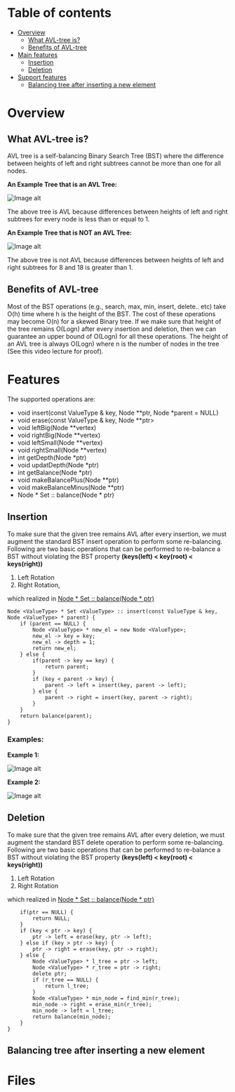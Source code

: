 # Table of contents
- [Overview](#overview)
  - [What AVL-tree is?](#intro)
  - [Benefits of AVL-tree](#benefits)
- [Main features](#features)
  - [Insertion](#insert)
  - [Deletion](#delete)
- [Support features](#support)
  - [Balancing tree after inserting a new element](#balance)
  

# Overview <a name="overview"></a>

## What AVL-tree is? <a name="intro"></a>
AVL tree is a self-balancing Binary Search Tree (BST) where the difference between heights of left and right subtrees cannot be more than one for all nodes.

**An Example Tree that is an AVL Tree:**

![Image alt](https://github.com/zhgulden/set/raw/master/pictures/AVL-Tree1.jpg)

The above tree is AVL because differences between heights of left and right subtrees for every node is less than or equal to 1.

**An Example Tree that is NOT an AVL Tree:**

![Image alt](https://github.com/zhgulden/set/raw/master/pictures/Not-AVL1.jpg)

The above tree is not AVL because differences between heights of left and right subtrees for 8 and 18 is greater than 1.

## Benefits of AVL-tree <a name="benefits"></a>
Most of the BST operations (e.g., search, max, min, insert, delete.. etc) take O(h) time where h is the height of the BST. The cost of these operations may become O(n) for a skewed Binary tree. If we make sure that height of the tree remains O(Logn) after every insertion and deletion, then we can guarantee an upper bound of O(Logn) for all these operations. The height of an AVL tree is always O(Logn) where n is the number of nodes in the tree (See this video lecture for proof). 

# Features <a name="features"></a>

The supported operations are:

- void insert(const ValueType & key, Node<ValueType> **ptr, Node<ValueType> *parent = NULL)
- void erase(const ValueType & key, Node<ValueType> **ptr>
- void leftBig(Node<ValueType> **vertex)
- void rightBig(Node<ValueType> **vertex)
- void leftSmall(Node<ValueType> **vertex)
- void rightSmall(Node<ValueType> **vertex)
- int getDepth(Node<ValueType> *ptr)
- void updatDepth(Node<ValueType> *ptr)
- int getBalance(Node<ValueType> *ptr)
- void makeBalancePlus(Node<ValueType> **ptr)
- void makeBalanceMinus(Node<ValueType> **ptr)
- Node <ValueType> * Set <ValueType> :: balance(Node <ValueType> * ptr)
 
## Insertion  <a name="insert"></a>
To make sure that the given tree remains AVL after every insertion, we must augment the standard BST insert operation to perform some re-balancing. Following are two basic operations that can be performed to re-balance a BST without violating the BST property **(keys(left) < key(root) < keys(right))**

1) Left Rotation
2) Right Rotation, 

which realized in [Node <ValueType> * Set <ValueType> :: balance(Node <ValueType> * ptr)](#balance)

```
Node <ValueType> * Set <ValueType> :: insert(const ValueType & key, Node <ValueType> * parent) {
    if (parent == NULL) {
        Node <ValueType> * new_el = new Node <ValueType>;
        new_el -> key = key;
        new_el -> depth = 1;
        return new_el;
    } else {
        if(parent -> key == key) {
            return parent;
        }
        if (key < parent -> key) {
            parent -> left = insert(key, parent -> left);
        } else {
            parent -> right = insert(key, parent -> right);
        }
    }
    return balance(parent);
}
```
### Examples:
**Example 1:**

![Image alt](https://github.com/zhgulden/set/raw/master/pictures/AVL-Insertion1-1.jpg)

**Example 2:**

![Image alt](https://github.com/zhgulden/set/raw/master/pictures/AVL_Insertion_3-1.jpg)

## Deletion  <a name="delete"></a>
To make sure that the given tree remains AVL after every deletion, we must augment the standard BST delete operation to perform some re-balancing. Following are two basic operations that can be performed to re-balance a BST without violating the BST property **(keys(left) < key(root) < keys(right))**

1) Left Rotation
2) Right Rotation

which realized in [Node <ValueType> * Set <ValueType> :: balance(Node <ValueType> * ptr)](#balance)
  
```Node <ValueType> * Set <ValueType> :: erase (const ValueType & key, Node <ValueType> * ptr) {
    if(ptr == NULL) {
        return NULL;
    }
	if (key < ptr -> key) {
		ptr -> left = erase(key, ptr -> left);
    } else if (key > ptr -> key) {
		ptr -> right = erase(key, ptr -> right);	
    } else {
        Node <ValueType> * l_tree = ptr -> left;
		Node <ValueType> * r_tree = ptr -> right;
		delete ptr;
		if (r_tree == NULL) {
		    return l_tree;
        }
		Node <ValueType> * min_node = find_min(r_tree);
		min_node -> right = erase_min(r_tree);
		min_node -> left = l_tree;
		return balance(min_node);
    }
} 
```

## Balancing tree after inserting a new element  <a name="balance"></a>

# Files



